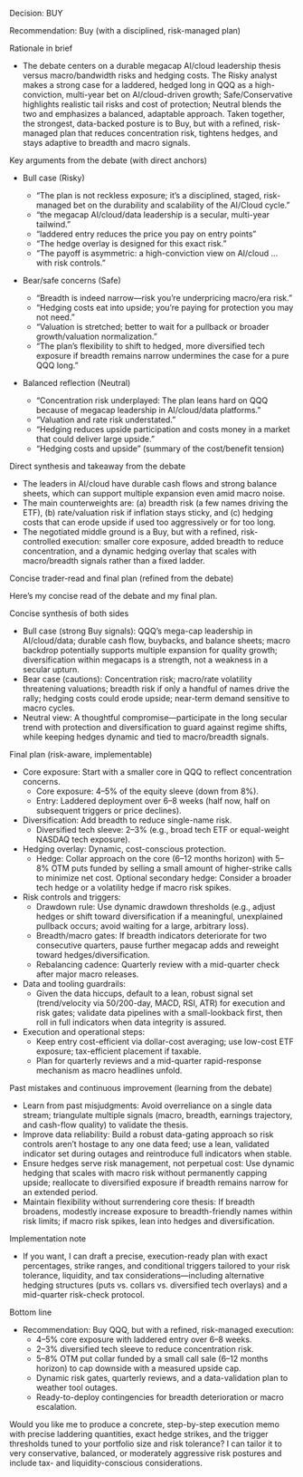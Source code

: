 Decision: BUY

Recommendation: Buy (with a disciplined, risk-managed plan)

Rationale in brief
- The debate centers on a durable megacap AI/cloud leadership thesis versus macro/bandwidth risks and hedging costs. The Risky analyst makes a strong case for a laddered, hedged long in QQQ as a high-conviction, multi-year bet on AI/cloud-driven growth; Safe/Conservative highlights realistic tail risks and cost of protection; Neutral blends the two and emphasizes a balanced, adaptable approach. Taken together, the strongest, data-backed posture is to Buy, but with a refined, risk-managed plan that reduces concentration risk, tightens hedges, and stays adaptive to breadth and macro signals.

Key arguments from the debate (with direct anchors)

- Bull case (Risky)
  - “The plan is not reckless exposure; it’s a disciplined, staged, risk-managed bet on the durability and scalability of the AI/Cloud cycle.” 
  - “the megacap AI/cloud/data leadership is a secular, multi-year tailwind.” 
  - “laddered entry reduces the price you pay on entry points” 
  - “The hedge overlay is designed for this exact risk.” 
  - “The payoff is asymmetric: a high-conviction view on AI/cloud … with risk controls.”

- Bear/safe concerns (Safe)
  - “Breadth is indeed narrow—risk you’re underpricing macro/era risk.” 
  - “Hedging costs eat into upside; you’re paying for protection you may not need.” 
  - “Valuation is stretched; better to wait for a pullback or broader growth/valuation normalization.” 
  - “The plan’s flexibility to shift to hedged, more diversified tech exposure if breadth remains narrow undermines the case for a pure QQQ long.”

- Balanced reflection (Neutral)
  - “Concentration risk underplayed: The plan leans hard on QQQ because of megacap leadership in AI/cloud/data platforms.” 
  - “Valuation and rate risk understated.” 
  - “Hedging reduces upside participation and costs money in a market that could deliver large upside.” 
  - “Hedging costs and upside” (summary of the cost/benefit tension)

Direct synthesis and takeaway from the debate
- The leaders in AI/cloud have durable cash flows and strong balance sheets, which can support multiple expansion even amid macro noise.
- The main counterweights are: (a) breadth risk (a few names driving the ETF), (b) rate/valuation risk if inflation stays sticky, and (c) hedging costs that can erode upside if used too aggressively or for too long.
- The negotiated middle ground is a Buy, but with a refined, risk-controlled execution: smaller core exposure, added breadth to reduce concentration, and a dynamic hedging overlay that scales with macro/breadth signals rather than a fixed ladder.

Concise trader-read and final plan (refined from the debate)

Here’s my concise read of the debate and my final plan.

Concise synthesis of both sides
- Bull case (strong Buy signals): QQQ’s mega-cap leadership in AI/cloud/data; durable cash flow, buybacks, and balance sheets; macro backdrop potentially supports multiple expansion for quality growth; diversification within megacaps is a strength, not a weakness in a secular upturn.
- Bear case (cautions): Concentration risk; macro/rate volatility threatening valuations; breadth risk if only a handful of names drive the rally; hedging costs could erode upside; near-term demand sensitive to macro cycles.
- Neutral view: A thoughtful compromise—participate in the long secular trend with protection and diversification to guard against regime shifts, while keeping hedges dynamic and tied to macro/breadth signals.

Final plan (risk-aware, implementable)
- Core exposure: Start with a smaller core in QQQ to reflect concentration concerns.
  - Core exposure: 4–5% of the equity sleeve (down from 8%).
  - Entry: Laddered deployment over 6–8 weeks (half now, half on subsequent triggers or price declines).
- Diversification: Add breadth to reduce single-name risk.
  - Diversified tech sleeve: 2–3% (e.g., broad tech ETF or equal-weight NASDAQ tech exposure).
- Hedging overlay: Dynamic, cost-conscious protection.
  - Hedge: Collar approach on the core (6–12 months horizon) with 5–8% OTM puts funded by selling a small amount of higher-strike calls to minimize net cost.
  Optional secondary hedge: Consider a broader tech hedge or a volatility hedge if macro risk spikes.
- Risk controls and triggers:
  - Drawdown rule: Use dynamic drawdown thresholds (e.g., adjust hedges or shift toward diversification if a meaningful, unexplained pullback occurs; avoid waiting for a large, arbitrary loss).
  - Breadth/macro gates: If breadth indicators deteriorate for two consecutive quarters, pause further megacap adds and reweight toward hedges/diversification.
  - Rebalancing cadence: Quarterly review with a mid-quarter check after major macro releases.
- Data and tooling guardrails:
  - Given the data hiccups, default to a lean, robust signal set (trend/velocity via 50/200-day, MACD, RSI, ATR) for execution and risk gates; validate data pipelines with a small-lookback first, then roll in full indicators when data integrity is assured.
- Execution and operational steps:
  - Keep entry cost-efficient via dollar-cost averaging; use low-cost ETF exposure; tax-efficient placement if taxable.
  - Plan for quarterly reviews and a mid-quarter rapid-response mechanism as macro headlines unfold.

Past mistakes and continuous improvement (learning from the debate)
- Learn from past misjudgments: Avoid overreliance on a single data stream; triangulate multiple signals (macro, breadth, earnings trajectory, and cash-flow quality) to validate the thesis.
- Improve data reliability: Build a robust data-gating approach so risk controls aren’t hostage to any one data feed; use a lean, validated indicator set during outages and reintroduce full indicators when stable.
- Ensure hedges serve risk management, not perpetual cost: Use dynamic hedging that scales with macro risk without permanently capping upside; reallocate to diversified exposure if breadth remains narrow for an extended period.
- Maintain flexibility without surrendering core thesis: If breadth broadens, modestly increase exposure to breadth-friendly names within risk limits; if macro risk spikes, lean into hedges and diversification.

Implementation note
- If you want, I can draft a precise, execution-ready plan with exact percentages, strike ranges, and conditional triggers tailored to your risk tolerance, liquidity, and tax considerations—including alternative hedging structures (puts vs. collars vs. diversified tech overlays) and a mid-quarter risk-check protocol.

Bottom line
- Recommendation: Buy QQQ, but with a refined, risk-managed execution:
  - 4–5% core exposure with laddered entry over 6–8 weeks.
  - 2–3% diversified tech sleeve to reduce concentration risk.
  - 5–8% OTM put collar funded by a small call sale (6–12 months horizon) to cap downside with a measured upside cap.
  - Dynamic risk gates, quarterly reviews, and a data-validation plan to weather tool outages.
  - Ready-to-deploy contingencies for breadth deterioration or macro escalation.

Would you like me to produce a concrete, step-by-step execution memo with precise laddering quantities, exact hedge strikes, and the trigger thresholds tuned to your portfolio size and risk tolerance? I can tailor it to very conservative, balanced, or moderately aggressive risk postures and include tax- and liquidity-conscious considerations.